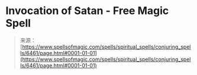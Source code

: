 <!--yml
category: 未分类
date: 2024-06-12 18:41:08
-->

# Invocation of Satan - Free Magic Spell

> 来源：[https://www.spellsofmagic.com/spells/spiritual_spells/conjuring_spells/6461/page.html#0001-01-01](https://www.spellsofmagic.com/spells/spiritual_spells/conjuring_spells/6461/page.html#0001-01-01)